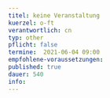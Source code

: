 ```yaml
---
titel: keine Veranstaltung 
kuerzel: o-ft
verantwortlich: cn
typ: other
pflicht: false
termine:  2021-06-04 09:00
empfohlene-voraussetzungen: 
published: true
dauer: 540
info:
---
```


